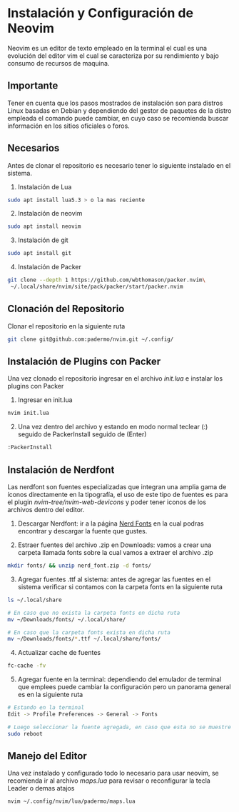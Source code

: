 # Instalación y Configuración de Neovim

Neovim es un editor de texto empleado en la terminal el cual es una evolución del editor vim el cual se caracteriza por su rendimiento y bajo consumo de recursos de maquina.

## Importante
Tener en cuenta que los pasos mostrados de instalación son para distros Linux basadas en Debian y dependiendo del gestor de paquetes de la distro empleada el comando puede cambiar, en cuyo caso se recomienda buscar información en los sitios oficiales o foros.

## Necesarios
Antes de clonar el repositorio es necesario tener lo siguiente instalado en el sistema.

1. Instalación de Lua
```bash
sudo apt install lua5.3 > o la mas reciente
```

2. Instalación de neovim
```bash
sudo apt install neovim
```

3. Instalación de git
```bash
sudo apt install git
```

4. Instalación de Packer
```bash
git clone --depth 1 https://github.com/wbthomason/packer.nvim\
 ~/.local/share/nvim/site/pack/packer/start/packer.nvim
```

## Clonación del Repositorio
Clonar el repositorio en la siguiente ruta
```bash
git clone git@github.com:padermo/nvim.git ~/.config/
```

## Instalación de Plugins con Packer

Una vez clonado el repositorio ingresar en el archivo *init.lua* e instalar los plugins con Packer

1. Ingresar en init.lua
```bash
nvim init.lua
```

2. Una vez dentro del archivo y estando en modo normal teclear (:) seguido de PackerInstall seguido de (Enter)
```bash
:PackerInstall
```

## Instalación de Nerdfont
Las nerdfont son fuentes especializadas que integran una amplia gama de íconos directamente en la tipografía, el uso de este tipo de fuentes es para el plugin *nvim-tree/nvim-web-devicons* y poder tener iconos de los archivos dentro del editor.

1. Descargar Nerdfont: ir a la página [Nerd Fonts](https://www.nerdfonts.com/font-downloads) en la cual podras encontrar y descargar la fuente que gustes.

2. Estraer fuentes del archivo .zip en Downloads: vamos a crear una carpeta llamada fonts sobre la cual vamos a extraer el archivo .zip
```bash
mkdir fonts/ && unzip nerd_font.zip -d fonts/
```

3. Agregar fuentes .ttf al sistema: antes de agregar las fuentes en el sistema verificar si contamos con la carpeta fonts en la siguiente ruta
```bash
ls ~/.local/share

# En caso que no exista la carpeta fonts en dicha ruta
mv ~/Downloads/fonts/ ~/.local/share/

# En caso que la carpeta fonts exista en dicha ruta
mv ~/Downloads/fonts/*.ttf ~/.local/share/fonts/
```

4. Actualizar cache de fuentes
```bash
fc-cache -fv
```

5. Agregar fuente en la terminal: dependiendo del emulador de terminal que emplees puede cambiar la configuración pero un panorama general es en la siguiente ruta
```bash
# Estando en la terminal
Edit -> Profile Preferences -> General -> Fonts

# Luego seleccionar la fuente agregada, en caso que esta no se muestre pueden reiniciar el sistema
sudo reboot
```

## Manejo del Editor
Una vez instalado y configurado todo lo necesario para usar neovim, se recomienda ir al archivo *maps.lua* para revisar o reconfigurar la tecla Leader o demas atajos

```
nvim ~/.config/nvim/lua/padermo/maps.lua
```
